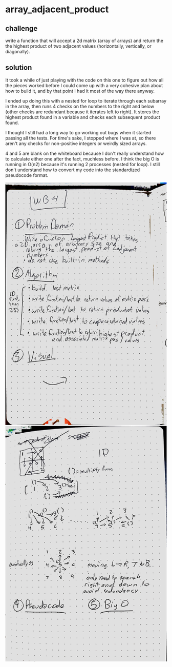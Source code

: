 # array_adjacent_product

## challenge

write a function that will accept a 2d matrix (array of arrays) and return the the highest product of two adjacent values (horizontally, vertically, or diagonally).

## solution

It took a while of just playing with the code on this one to figure out how all the pieces worked before I could come up with a very cohesive plan about how to build it, and by that point I had it most of the way there anyway.

I ended up doing this with a nested for loop to iterate through each subarray in the array, then runs 4 checks on the numbers to the right and below (other checks are redundant because it iterates left to right).  It stores the highest product found in a variable and checks each subsequent product found.

I thought I still had a long way to go working out bugs when it started passing all the tests.  For time's sake, I stopped where I was at, so there aren't any checks for non-positive integers or weirdly sized arrays.

4 and 5 are blank on the whiteboard because I don't really understand how to calculate either one after the fact, muchless before.  I think the big O is running in O(n2) because it's running 2 processes (nested for loop).  I still don't understand how to convert my code into the standardized pseudocode format.

<img src="https://github.com/icathaid/data-structures-and-algorithms/blob/master/assets/array_adjacent_product-1.jpg">
<img src="https://github.com/icathaid/data-structures-and-algorithms/blob/master/assets/array_adjacent_product-2.jpg">


<!-- # reverse-array

## challenge

write a function that accepts an array as input and returns the reverse of that array as an output without using any of the built-in methods for this

## solution

iterated through the array back to front and pushed each value to a new array

<img src="https://github.com/icathaid/data-structures-and-algorithms/blob/master/assets/array_reverse.png">



# array-shift

## challenge

Write a function called insertShiftArray which takes in an array and the value to be added. Without utilizing any of the built-in methods available to your language, return an array with the new value added at the middle index.

## solution

I declared a variable indicating the middle position of the index and ran a for loop from 0 to that value, pushing each element to a new array.  It then pushes the input value to the next position in the output array, and a separate loop iterates through the rest of the array, pushing the rest of the elements into the output array, then returns the completed array.

Tests 1-2 confirm basic functionality.
Subsequent test check for null or undefined values in both input fields, and for empty arrays.  

Sorry for sidebar comment on my whiteboard, was getting a little bit frustrated with translating how i write pseudocode to the standard format.

<img src="https://github.com/icathaid/data-structures-and-algorithms/blob/master/assets/array_shft.jpg">


# binary_array_search

##challenge

Write a function called BinarySearch which takes in 2 parameters: a sorted array and the search key. Without utilizing any of the built-in methods available to your language, return the index of the array’s element that is equal to the search key, or -1 if the element does not exist.

## solution

I was actually unclear about the name of the challenge and the source cited on the lab repo, because I couldn't figure out how to implement an actual binary search without using the .includes() method.  For the sake of arriving at a solution, I simply iterated through the array, comparing the value of each element to the search key.  If it finds a match, it returns the current value of i, and if not, it returns -1.  

Tests 1-3 confirm basic functionality.

I started writing more tests until I realized I was writing tests for conditions that didn't need to be met, for example, checking to see if the array contains any null or undefined elements, but the specs don't actually say that it can't contain them, and the last test confirms that having undefined values in the array doesn't break it, it still returns the correct index position.

<img src = "https://github.com/icathaid/data-structures-and-algorithms/blob/master/assets/array_binary_search_1.jpg">
<img src="https://github.com/icathaid/data-structures-and-algorithms/blob/master/assets/array_binary_search_2.jpg">
 -->
